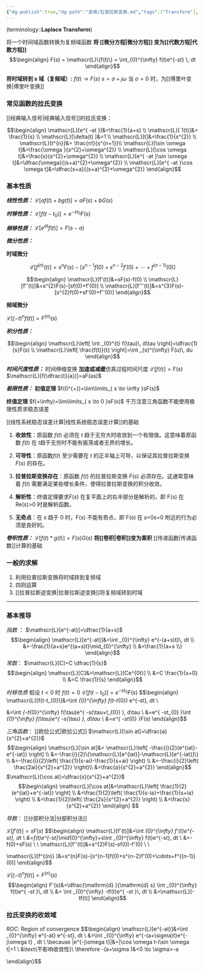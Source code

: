 ```yaml
---
{"dg-publish":true,"dg-path":"变换/拉普拉斯变换.md","tags":["Transform"],"permalink":"/变换/拉普拉斯变换/","dgPassFrontmatter":true,"noteIcon":"","created":"2024-05-21T15:20:28.252+08:00","updated":"2024-08-12T12:23:19.474+08:00"}
---
```


(terminology::**Laplace Transform**)

将一个时间域函数转换为复频域函数
**将 [[微分方程\|微分方程]] 变为[[代数方程\|代数方程]]**
$$\begin{align}
F(s) = \mathscr{L}\{f(t)\} = \int_{0}^{\infty} f(t)e^{-st} \, dt
\end{align}$$

**将时域转到 s 域（复频域）:**
$f(t)\to F(s)$      $s=\sigma+j\omega$
当 $\sigma=0$ 时，为[[傅里叶变换\|傅里叶变换]] 

### 常见函数的拉氏变换
 [[经典输入信号\|经典输入信号]]的拉氏变换：

$$\begin{align}
\mathscr{L}[e^{ -at }]&=\frac{1}{a+s} \\
\mathscr{L}[ 1(t)]&= \frac{1}{s} \\
\mathscr{L}[\delta(t) ]&=1 \\
\mathscr{L}[t]&=\frac{1}{s^{2}} \\
 \mathscr{L}[t^{n}]&= \frac{n!}{s^{n+1}}\\
\mathscr{L}[\sin \omega t]&=\frac{\omega }{s^{2}+\omega^{2}} \\
\mathscr{L}[\cos \omega t]&=\frac{s}{s^{2}+\omega^{2}}  \\
\mathscr{L}[e^{ -at }\sin \omega t]&=\dfrac{\omega}{(s+a)^{2}+\omega^{2}} \\
\mathscr{L}[e^{ -at }\cos \omega t]&=\dfrac{s+a}{(s+a)^{2}+\omega^{2}}
\end{align}$$

### 基本性质
***线性性质：***
$\mathscr{L}[af(t)+bg(t)]=aF(s)+bG(s)$

***时移性质：***
$\mathscr{L}[f(t-t_{0})]=e^{ -st_{0} }F(s)$

***频移性质：***
$\mathscr{L}[e^{ at }f(t)]=F(s-a)$

***微分性质：***

**时域微分**

$$\mathscr{L}[f^{(n)} (t)]=s^{n}F (s)-[s^{n-1}f (0)+s^{n-2}f' (0)+\cdots+f^{(n-1)}(0)]$$

$$\begin{align}
\mathscr{L}[f'(t)]&=sF(s)-f(0) \\
\mathscr{L}[f''(t)]&=s^{2}F(s)-[sf(0)+f'(0)] \\
\mathscr{L}[f'''(t)]&=s^{3}F(s)-[s^{2}f(0)+sf'(0)+f''(0)]
\end{align}$$

**频域微分**

$\mathscr{L}[(-t)^{n}f(t)]=F^{(n)}(s)$


***积分性质：***

$$\begin{align}
\mathscr{L}\left[ \int _{0}^{t} f(\tau)\, d\tau \right]=\dfrac{1}{s}F(s) \\
\mathscr{L}\left[ \frac{f(t)}{t} \right]=\int _{s}^{\infty} F(u)\, du
\end{align}$$

***时间尺度性质：***
时间伸缩变换 **加速或减缓**仿真过程时间尺度
$\mathscr{L}[f(t)]=F(s)$
$\mathscr{L}[f(\dfrac{t}{a})]=aF(as)$

***极限性质：***
**初值定理**
$f(0^{+})=\lim\limits_{ s \to \infty }sF(s)$

**终值定理**
$f(+\infty)=\lim\limits_{ s \to 0 }sF(s)$
千万注意三角函数不能使用极限性质求稳态误差

[[线性系统稳态误差计算\|线性系统稳态误差计算]]的基础

1. **收敛性**：原函数 $f(t)$ 必须在 $t$ 趋于无穷大时收敛到一个有限值。这意味着原函数 $f(t)$ 在 $t$趋于无穷时不能有振荡或者无界的增长。

2. **可导性**：原函数$f(t)$ 至少需要在 $t$ 的正半轴上可导，以保证其拉普拉斯变换 $F(s)$ 的存在。

3. **拉普拉斯变换存在**：原函数 $f(t)$ 的拉普拉斯变换 $F(s)$ 必须存在。这通常意味着 $f(t)$ 需要满足某些增长条件，使得拉普拉斯变换的积分收敛。

4. **解析性**：终值定理要求$F(s)$ 在复平面上的右半部分是解析的，即 F(s) 在 Re(s)>0 时是解析函数。

5. **无奇点**：在 s 趋于 0 时，F(s) 不能有奇点，即 F(s) 在 𝑠=0s=0 附近的行为必须是良好的。

***卷积性质：*** 
$\mathscr{L}[f(t)*g(t)]=F(s)G(s)$
**将[[卷积\|卷积]]变为乘积**
[[传递函数\|传递函数]]计算的基础

### 一般的求解
1. 利用拉普拉斯变换将时域转到复频域
2. 四则运算
3. [[拉普拉斯逆变换\|拉普拉斯逆变换]]将复频域转到时域

***
### 基本推导
*指数* ：
$\mathscr{L}[e^{-at}]=\dfrac{1}{a+s}$
$$\begin{align}
\mathscr{L}[e^{-at}]&=\int _{0}^{\infty} e^{-(a+s)t}\, dt \\
 &=-\frac{1}{a+s}e^{(a+s)t}\mid_{0}^{\infty} \\
&=\frac{1}{a+s \\}
\end{align}$$
*常数*：
$\mathscr{L}[C]=C \dfrac{1}{s}$
$$\begin{align}
\mathscr{L}[C]&=\mathscr{L}[Ce^{0t}] \\
&=C \frac{1}{s+0} \\
&=C \frac{1}{s}
\end{align}$$

*时移性质*
假设 $t<0$ 时 $f(t)=0$
$\mathscr{L}[f(t-t_{0})]=e^{ -st_{0} }F(s)$
$$\begin{align}
\mathscr{L}[f(t-t_{0})]&=\int _{0}^{\infty} f(t-t_{0}) e^{-st}\, dt \\

&=\int _{-t_{0}}^{\infty} f(\tau)e^{ -s(\tau+t_{0}) }\, d\tau \\
&=e^{ -st_{0} }\int _{0}^{\infty} f(\tau)e^{ -s(\tau) }\, d\tau \\ 
&=e^{ -st_{0} }F(s)
\end{align}$$

*三角函数*：
[[欧拉公式\|欧拉公式]]
$\mathscr{L}[\sin at]=\dfrac{a}{s^{2}+a^{2}}$
$$\begin{align}
\mathscr{L}[\sin at]&= \mathscr{L}\left[ -\frac{i}{2}(e^{iat}-e^{-iat}) \right] \\
&=-\frac{i}{2}\{\mathscr{L}[e^{iat}]-\mathscr{L}[e^{-iat}]\} \\
&=-\frac{i}{2}\left( \frac{1}{s-ai}-\frac{1}{s+ai} \right) \\
&=-\frac{i}{2}\left( \frac{2ai}{s^{2}+a^{2}}  \right)\\
&=\frac{a}{s^{2}+a^{2}}
\end{align}$$
$\mathscr{L}[\cos at]=\dfrac{s}{s^{2}+a^{2}}$
$$\begin{align}
\mathscr{L}[\cos at]&=\mathscr{L}\left[ \frac{1}{2}(e^{iat}+e^{-iat}) \right] \\
&=\frac{1}{2}\left( \frac{1}{s-ia}+\frac{1}{s+ia} \right) \\
&=\frac{1}{2}\left( \frac{2s}{s^{2}+a^{2}} \right) \\
&=\frac{s}{s^{2}+a^{2}}
\end{align}
$$

*导数*：
[[分部积分法\|分部积分法]]

$\mathscr{L}[f'(t)]=sF(s)$
$$\begin{align}
\mathscr{L}[f'(t)]&=\int _{0}^{\infty} f'(t)e^{-st}\, dt \\
&=f(t)e^{-st}\mid_{0}^{\infty}+s\int _{0}^{\infty} f(t)e^{-st}\, dt  \\
&=-f(0)+sF(s) \\ \\
\mathscr{L}[f''(t)]&=s^{2}F(s)-sf(0)-f'(0) \\ \\

\mathscr{L}[f^{(n)} ]&=s^{n}F(s)-[s^{n-1}f(0)+s^{n-2}f'(0)+\cdots+f^{(n-1)}(0)] 
\end{align}$$

$\mathscr{L}[(-t)^{n}f(t)]=F^{(n)}(s)$
$$\begin{align}
F'(s)&=\dfrac{\mathrm{d} }{\mathrm{d} s} \int _{0}^{\infty} f(t)e^{ -st }\, dt \\
  &= \int _{0}^{\infty} -tf(t)e^{ -st }\, dt \\
&=\mathscr{L}[-tf(t)]
\end{align}$$

### 拉氏变换的收敛域
*ROC*: Region of convergence
$$\begin{align}
\mathscr{L}[e^{-at}]&=\int _{0}^{\infty} e^{-at} e^{-st}\, dt \\
&=\int _{0}^{\infty} e^{-(a+\sigma)t}e^{-j\omega t} \, dt  \\
\because |e^{-j\omega t}|&=|\cos \omega t-i\sin \omega t|=1 \\
&\text{不影响收敛性}\\
\therefore -(a+\sigma  )&<0 \to \sigma>-a


\end{align}$$










